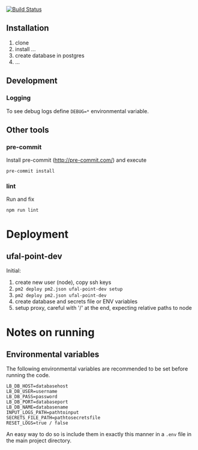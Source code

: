 [![Build Status](https://travis-ci.org/ufal/lindat-billing.svg?branch=master)](https://travis-ci.org/ufal/lindat-billing)

## Installation

1. clone
2. install ...
3. create database in postgres
4. ...

## Development

### Logging

To see debug logs define ```DEBUG=*``` environmental variable.



## Other tools

### pre-commit

Install pre-commit (http://pre-commit.com/) and execute
```
pre-commit install
```

### lint

Run and fix
```
npm run lint
```

# Deployment

## ufal-point-dev

Initial:
1. create new user (node), copy ssh keys
2. ``` pm2 deploy pm2.json ufal-point-dev setup ```
3. ``` pm2 deploy pm2.json ufal-point-dev ```
4. create database and secrets file or ENV variables
5. setup proxy, careful with '/' at the end, expecting relative paths to node



# Notes on running

## Environmental variables

The following environmental variables are recommended to be set before running the code.

```
LB_DB_HOST=databasehost
LB_DB_USER=username
LB_DB_PASS=password
LB_DB_PORT=databaseport
LB_DB_NAME=databasename
INPUT_LOGS_PATH=pathtoinput
SECRETS_FILE_PATH=pathtosecretsfile
RESET_LOGS=true / false
```

An easy way to do so is include them in exactly this manner in a `.env` file in the main project directory.
